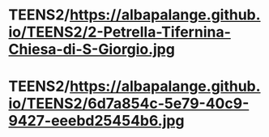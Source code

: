 # TEENS2/https://albapalange.github.io/TEENS2/2-Petrella-Tifernina-Chiesa-di-S-Giorgio.jpg
# TEENS2/https://albapalange.github.io/TEENS2/6d7a854c-5e79-40c9-9427-eeebd25454b6.jpg
